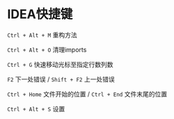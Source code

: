 # IDEA快捷键

`Ctrl + Alt + M` 重构方法

`Ctrl + Alt + O` 清理imports

`Ctrl + G` 快速移动光标至指定行数列数

`F2` 下一处错误 / `Shift + F2` 上一处错误

`Ctrl + Home` 文件开始的位置 / `Ctrl + End` 文件末尾的位置

`Ctrl + Alt + S` 设置